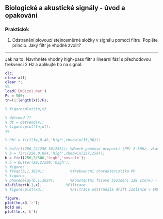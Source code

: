 ## Biologické a akustické signály - úvod a opakování

### Praktické:

1. Odstranění plovoucí stejnosměrné složky v signálu pomocí filtru. Popište princip. Jaký filtr je vhodné zvolit?

----

Jak na to: Navrhněte vhodný high-pass filtr s lineární fází s přechodovou frekvencí 2 Hz a aplikujte ho na signál.

```matlab
clc;
close all;
clear *;
%%
load('EKGizo1.mat')
Fs = 500;
tn=(1:length(x))/Fs;                    

% figure;plot(tn,x)

% detrend ??
% dt = detrend(x);
% figure;plot(tn,dt);
%%

% bhi = fir1(34,0.48,'high',chebwin(35,30));

% b=fir1(256,[2/256 30/256]); %Navrh pasmove propusti (PP) 2-30Hz, vlastnosti probereme detailne v tematech 11-12 
% b = fir1(256,0.004,'high',chebwin(257,250));
b = fir1(256,2/500,'high','noscale');
% b = butter(20,2/500,'high');
% figure;
% freqz(b,1,1024);            %frekvencni charakteristika PP
% figure;
% phasedelay(b,1,1024);       %Konstantni fazove zpozdeni 128 vzorku - filtr s linearni fazi
x3=filter(b,1,x);           %Filtrace
% figure;plot(x3);            %Filtrace odstranila drift izolinie v EKG (pomaly trend)

figure;
plot(tn,x3,'r');
hold on;
plot(tn,x,'b');
```
